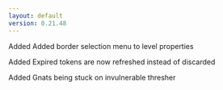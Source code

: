 ```yaml
---
layout: default
version: 0.21.48
---
```


<span class="contact-form__submit">Added</span>
Added border selection menu to level properties

<span class="contact-form__submit">Added</span>
Expired tokens are now refreshed instead of discarded

<span class="contact-form__submit">Added</span>
Gnats being stuck on invulnerable thresher
